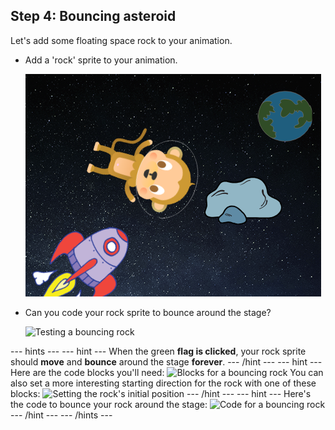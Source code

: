 ## Step 4: Bouncing asteroid

Let's add some floating space rock to your animation.

+ Add a 'rock' sprite to your animation.

	![Adding a rock sprite](images/space-rock-sprite.png)

+ Can you code your rock sprite to bounce around the stage?

    ![Testing a bouncing rock](images/space-bounce-test.png)

--- hints ---
--- hint ---
When the green __flag is clicked__, your rock sprite should __move__ and __bounce__ around the stage __forever__.
--- /hint ---
--- hint ---
Here are the code blocks you'll need:
![Blocks for a bouncing rock](images/space-bounce-blocks.png)
You can also set a more interesting starting direction for the rock with one of these blocks:
![Setting the rock's initial position](images/space-initial-position.png)
--- /hint ---
--- hint ---
Here's the code to bounce your rock around the stage:
![Code for a bouncing rock](images/space-bounce-code.png)
--- /hint ---
--- /hints ---
